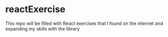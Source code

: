 # reactExercise

This repo will be filled with React exercises that I found on the internet and expanding my skills with the library
